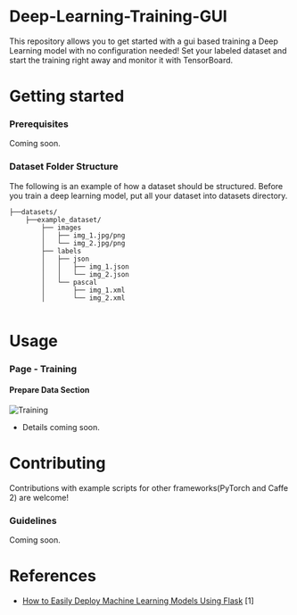 # Deep-Learning-Training-GUI
This repository allows you to get started with a gui based training a Deep Learning model with no configuration needed! Set your labeled dataset and start the training right away and monitor it with TensorBoard.

# Getting started
### Prerequisites

Coming soon.

### Dataset Folder Structure
The following is an example of how a dataset should be structured. Before you train a deep learning model, put all your dataset into datasets directory.

```
├──datasets/
    ├──example_dataset/
        ├── images
        │   ├── img_1.jpg/png
        │   └── img_2.jpg/png
        ├── labels
        │   ├── json
        │   │   ├── img_1.json
        │   │   └── img_2.json
        │   └── pascal
        │       ├── img_1.xml
        │       └── img_2.xml
        

```

# Usage

### Page - Training


#### Prepare Data Section
![Training](https://github.com/mustafamerttunali/Deep-Learning-Training-GUI/blob/master/doc_images/training%20-%20prepare%20data%20(1)%20.png) 

* Details coming soon.

# Contributing
Contributions with example scripts for other frameworks(PyTorch and Caffe 2) are welcome!
### Guidelines
Coming soon.

# References

- [How to Easily Deploy Machine Learning Models Using Flask](https://towardsdatascience.com/how-to-easily-deploy-machine-learning-models-using-flask-b95af8fe34d4) [1]
